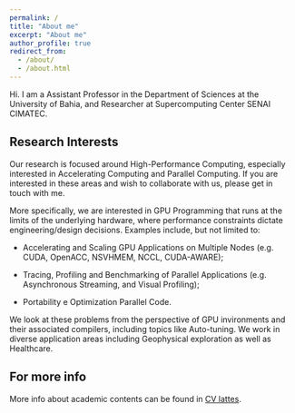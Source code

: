```yaml
---
permalink: /
title: "About me"
excerpt: "About me"
author_profile: true
redirect_from: 
  - /about/
  - /about.html
---
```


Hi. I am a Assistant Professor in the Department of Sciences at the University of Bahia, and Researcher at Supercomputing Center SENAI CIMATEC.

Research Interests
------
Our research is focused around High-Performance Computing, especially interested in Accelerating Computing and Parallel Computing. If you are interested in these areas and wish to collaborate with us, please get in touch with me.

More specifically, we are interested in GPU Programming that runs at the limits of the underlying hardware, where performance constraints dictate engineering/design decisions. Examples include, but not limited to:

 * Accelerating and Scaling GPU Applications on Multiple Nodes (e.g. CUDA, OpenACC, NSVHMEM, NCCL, CUDA-AWARE);

 * Tracing, Profiling and Benchmarking of Parallel Applications (e.g. Asynchronous Streaming, and Visual Profiling);
 
 * Portability e Optimization Parallel Code.

We look at these problems from the perspective of GPU invironments and their associated compilers, including topics like Auto-tuning. We work in diverse application areas including Geophysical exploration as well as Healthcare.

For more info
------
More info about academic contents can be found in [CV lattes](http://lattes.cnpq.br/9222855062709254).
